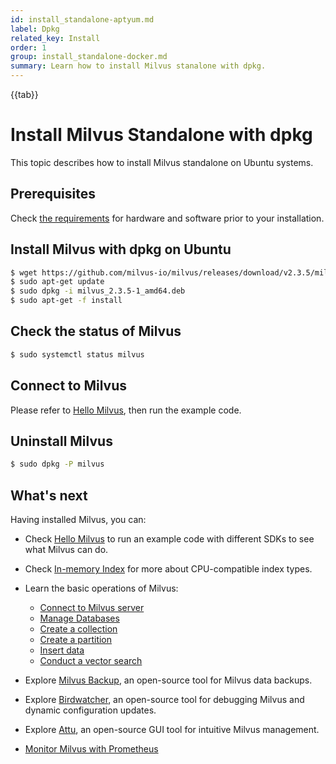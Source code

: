 ```yaml
---
id: install_standalone-aptyum.md
label: Dpkg
related_key: Install
order: 1
group: install_standalone-docker.md
summary: Learn how to install Milvus stanalone with dpkg.
---
```


{{tab}}

# Install Milvus Standalone with dpkg

This topic describes how to install Milvus standalone on Ubuntu systems.

## Prerequisites

Check [the requirements](prerequisite-docker.md) for hardware and software prior to your installation.

## Install Milvus with dpkg on Ubuntu

```bash
$ wget https://github.com/milvus-io/milvus/releases/download/v2.3.5/milvus_2.3.5-1_amd64.deb
$ sudo apt-get update
$ sudo dpkg -i milvus_2.3.5-1_amd64.deb
$ sudo apt-get -f install
```

## Check the status of Milvus

```bash
$ sudo systemctl status milvus
```

## Connect to Milvus

Please refer to [Hello Milvus](https://milvus.io/docs/example_code.md), then run the example code. 

## Uninstall Milvus

```bash
$ sudo dpkg -P milvus
```

## What's next

Having installed Milvus, you can:

- Check [Hello Milvus](example_code.md) to run an example code with different SDKs to see what Milvus can do.
- Check [In-memory Index](index.md) for more about CPU-compatible index types.

- Learn the basic operations of Milvus:
  - [Connect to Milvus server](manage_connection.md)
  - [Manage Databases](manage_databases.md)
  - [Create a collection](create_collection.md)
  - [Create a partition](create_partition.md)
  - [Insert data](insert_data.md)
  - [Conduct a vector search](search.md)

- Explore [Milvus Backup](milvus_backup_overview.md), an open-source tool for Milvus data backups.
- Explore [Birdwatcher](birdwatcher_overview.md), an open-source tool for debugging Milvus and dynamic configuration updates.
- Explore [Attu](https://milvus.io/docs/attu.md), an open-source GUI tool for intuitive Milvus management.
- [Monitor Milvus with Prometheus](monitor.md)
